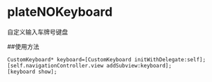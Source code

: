 # plateNOKeyboard
自定义输入车牌号键盘


##使用方法
```
CustomKeyboard* keyboard=[CustomKeyboard initWithDelegate:self];
[self.navigationController.view addSubview:keyboard];
[keyboard show];

```
